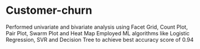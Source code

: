 # Customer-churn
Performed univariate and bivariate analysis using Facet Grid, Count Plot, Pair Plot, Swarm Plot and Heat Map
Employed ML algorithms like Logistic Regression, SVR and Decision Tree to achieve best accuracy score of 0.94
